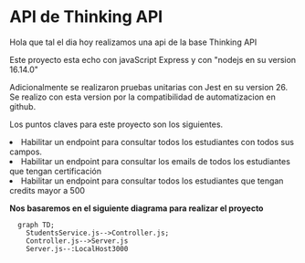# API de Thinking API

<p>Hola que tal el dia hoy realizamos una api de la base Thinking API  

<p>Este proyecto esta echo con javaScript Express y con "nodejs en su version 16.14.0"
<p>Adicionalmente se realizaron pruebas unitarias con Jest en su version 26. Se realizo con  esta version por la compatibilidad de automatizacion  en github. 

<p>Los puntos claves para este proyecto son los siguientes.
<li> Habilitar un endpoint para consultar todos los estudiantes con todos sus campos.
<li> Habilitar un endpoint para consultar los emails de todos los estudiantes que tengan certificación
<li> Habilitar un endpoint para consultar todos los estudiantes que tengan credits mayor a 500

**Nos basaremos en el siguiente diagrama para realizar el proyecto**

```mermaid
  graph TD;
    StudentsService.js-->Controller.js;
    Controller.js-->Server.js
    Server.js--:LocalHost3000
    
```

<img>


